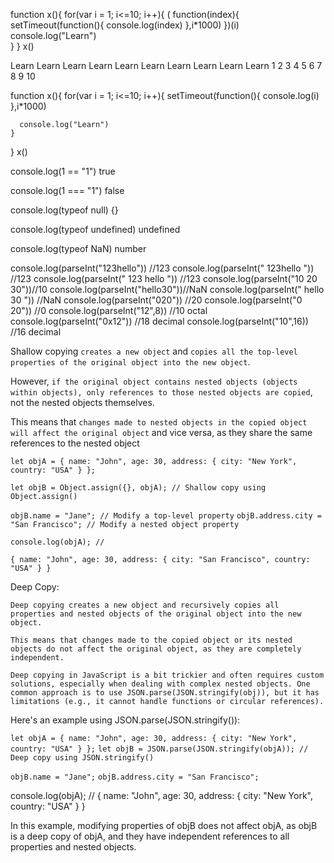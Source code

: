 <!-- https://medium.com/@swati.developer17/part-12-settimeout-closures-interview-questions-cfa0d402831f -->
<!-- function x(){
    for(var i = 1; i<=10; i++){
        setTimeout(function(){
            console.log(i)
        },i*1000)

      console.log("Learn")
    }
}
x()

That’s why it prints 11 every time🤷🏻‍♀️. Because all of these copies of callback functions are referring to same spot in memory🤦🏻‍♀️. Which now have run 10 times and it’s value became 11 because of increment in for loop🙄
output
Learn
Learn
Learn
Learn
Learn
Learn
Learn
Learn
Learn
Learn
11
11
11
11
11
11
11
11
11
11
 -->

<!-- 1nd way to fix this -->
function x(){
    for(var i = 1; i<=10; i++){
     ( function(index){
            setTimeout(function(){
            console.log(index)
        },i*1000)
      })(i)
        console.log("Learn")  
    }
}
x()

Learn
Learn
Learn
Learn
Learn
Learn
Learn
Learn
Learn
Learn
1
2
3
4
5
6
7
8
9
10

<!-- 2nd way to fix this -->
<!-- use let instead for var because let is a blocked scoper for everyt iteration its a new one -->
function x(){
    for(var i = 1; i<=10; i++){
        setTimeout(function(){
            console.log(i)
        },i*1000)

      console.log("Learn")
    }
}
x()

<!-- Javascript data types practice question -->

console.log(1 == "1")
true

console.log(1 === "1")
false

console.log(typeof null)
{}

console.log(typeof undefined)
undefined

console.log(typeof NaN)
number



console.log(parseInt("123hello")) //123
console.log(parseInt(" 123hello ")) //123
console.log(parseInt(" 123  hello ")) //123
console.log(parseInt("10 20 30"))//10
console.log(parseInt("hello30"))//NaN
console.log(parseInt(" hello 30 ")) //NaN
console.log(parseInt("020")) //20
console.log(parseInt("0 20")) //0
console.log(parseInt("12",8)) //10 octal
console.log(parseInt("0x12")) //18 decimal
console.log(parseInt("10",16)) //16 decimal
<!--  -->

<!-- Javascript therotical and technical -->
Shallow copying `creates a new object` and `copies all the top-level properties of the original object into the new object`.

However, `if the original object contains nested objects (objects within objects), only references to those nested objects are copied`, not the nested objects themselves.

This means that `changes made to nested objects in the copied object will affect the original object` and vice versa, as they share the same references to the nested object

`let objA = { name: "John", age: 30, address: { city: "New York", country: "USA" } };`

`let objB = Object.assign({}, objA); // Shallow copy using Object.assign()`

`objB.name = "Jane"; // Modify a top-level property`
`objB.address.city = "San Francisco"; // Modify a nested object property`

`console.log(objA); // `

`{ name: "John", age: 30, address: { city: "San Francisco", country: "USA" } }`


Deep Copy:

`Deep copying creates a new object and recursively copies all properties and nested objects of the original object into the new object.`

`This means that changes made to the copied object or its nested objects do not affect the original object, as they are completely independent.`

`Deep copying in JavaScript is a bit trickier and often requires custom solutions, especially when dealing with complex nested objects. One common approach is to use JSON.parse(JSON.stringify(obj)), but it has limitations (e.g., it cannot handle functions or circular references).`

Here's an example using JSON.parse(JSON.stringify()):

`let objA = { name: "John", age: 30, address: { city: "New York", country: "USA" } };`
``let objB = JSON.parse(JSON.stringify(objA)); // Deep copy using JSON.stringify()``

`objB.name = "Jane";`
`objB.address.city = "San Francisco";`

console.log(objA); // { name: "John", age: 30, address: { city: "New York", country: "USA" } }

In this example, modifying properties of objB does not affect objA, as objB is a deep copy of objA, and they have independent references to all properties and nested objects.
